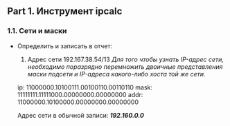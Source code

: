 ## Part 1. Инструмент ipcalc

### 1.1. Сети и маски

* Определить и записать в отчет:
  1. Адрес сети 192.167.38.54/13
  _Для того чтобы узнать IP-адрес сети, необходимо поразрядно перемножить двоичные представления маски подсети и IP-адреса какого-либо хоста той же сети._
  
  ip:   11000000.10100111.00100110.00110110
  mask: 11111111.11111000.00000000.00000000
  addr: 11000000.10100000.00000000.00000000

  Адрес сети в обычной записи: ***192.160.0.0***